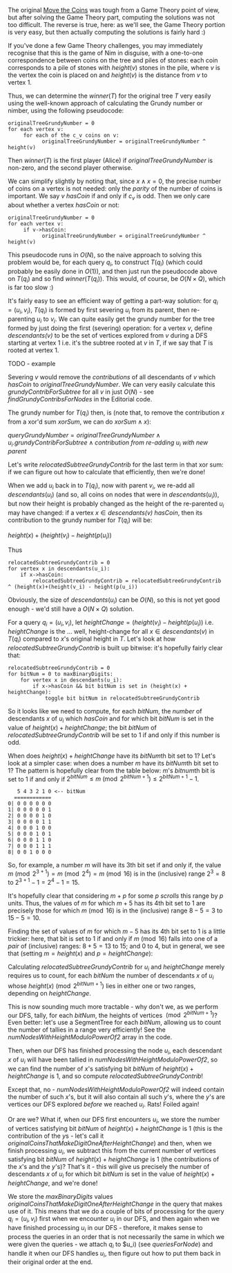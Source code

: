 The original [Move the Coins](https://www.hackerrank.com/challenges/move-the-coins/problem) was tough from a Game Theory point of view, but after solving the Game Theory part, computing the solutions was not too difficult.  The reverse is true, here: as we'll see, the Game Theory portion is very easy, but then actually computing the solutions is fairly hard :)

If you've done a few Game Theory challenges, you may immediately recognise that this is the game of Nim in disguise, with a one-to-one correspondence between coins on the tree and piles of stones: each coin corresponds to a pile of stones with $height(v)$ stones in the pile, where $v$ is the vertex the coin is placed on and $\textit{height}(v)$ is the distance from $v$ to vertex $1$.

Thus, we can determine the $\textit{winner}(T)$ for the original tree $T$ very easily using the well-known approach of calculating the Grundy number or nimber, using the following pseudocode:

```
originalTreeGrundyNumber = 0
for each vertex v:
     for each of the c_v coins on v:
           originalTreeGrundyNumber = originalTreeGrundyNumber ^ height(v)
```

Then $\textit{winner}(T)$ is the first player (Alice) if *originalTreeGrundyNumber* is non-zero, and the second player otherwise.

We can simplify slightly by noting that, since $x \wedge x=0$, the precise number of coins on a vertex is not needed: only the *parity* of the number of coins is important.  We say $v$ *hasCoin* if and only if $c_v$ is odd.  Then we only care about whether a vertex *hasCoin* or not: 


```
originalTreeGrundyNumber = 0
for each vertex v:
     if v->hasCoin:
           originalTreeGrundyNumber = originalTreeGrundyNumber ^ height(v)
```

This pseudocode runs in $O(N)$, so the naive approach to solving this problem would be, for each query $q_i$, to construct $T(q_i)$ (which could probably be easily done in $O(1)$), and then just run the pseudocode above on $T(q_i)$ and so find $\textit{winner}(T(q_i))$.  This would, of course, be $O(N \times Q)$, which is far too slow :)

It's fairly easy to see an efficient way of getting a part-way solution: for $q_i=(u_i,v_i)$, $T(q_i)$ is formed by first severing $u_i$ from its parent, then re-parenting $u_i$ to $v_i$.  We can quite easily get the grundy number for the tree formed by just doing the first (severing) operation: for a vertex $v$, define $\textit{descendants(v)}$ to be the set of vertices explored from $v$ during a DFS starting at vertex $1$ i.e. it's the subtree rooted at $v$ in $T$, if we say that $T$  is rooted at vertex $1$.

TODO - example

Severing $v$ would remove the *contributions* of all descendants of $v$ which $hasCoin$ to *originalTreeGrundyNumber*.  We can very easily calculate this *grundyContribForSubtree* for all $v$ in just $O(N)$ - see *findGrundyContribsForNodes* in the Editorial code.

The grundy number for $T(q_i)$ then, is (note that, to remove the contribution $x$ from a xor'd sum $xorSum$, we can do $xorSum \wedge x$):


$\textit{queryGrundyNumber} = \textit{originalTreeGrundyNumber} \wedge u_i.\textit{grundyContribForSubtree} \wedge \textit{contribution from re-adding } u_i \textit{ with new parent}$

Let's write *relocatedSubtreeGrundyContrib* for the last term in that xor sum: if we can figure out how to calculate that efficiently, then we're done!  

When we add $u_i$ back in to $T(q_i)$, now with parent $v_i$, we re-add all $\textit{descendants}(u_i)$ (and so, all coins on nodes that were in $\textit{descendants}(u_i)$), but now their height is probably changed as the height of the re-parented $u_i$ may have changed: if a vertex $x \in \textit{descendants(v)}$ *hasCoin*, then its contribution to the grundy number for $T(q_i)$ will be:

$height(x)+(height(v_i) - height(p(u_i))$

Thus

```
relocatedSubtreeGrundyContrib = 0
for vertex x in descendants(u_i):
    if x->hasCoin:
        relocatedSubtreeGrundyContrib = relocatedSubtreeGrundyContrib ^ (height(x)+(height(v_i) - height(p(u_i))
```        

Obviously, the size of $descendants(u_i)$ can be $O(N)$, so this is not yet good enough - we'd still have a $O(N \times Q)$ solution.

For a query $q_i=(u_i, v_i)$, let $\textit{heightChange}=(height(v_i) - height(p(u_i))$ i.e. *heightChange* is the ... well, height-change for all $x \in \textit{descendants}(v)$ in $T(q_i)$ compared to $x$'s original height in $T$. Let's look at how *relocatedSubtreeGrundyContrib* is built up bitwise: it's hopefully fairly clear that:

```
relocatedSubtreeGrundyContrib = 0
for bitNum = 0 to maxBinaryDigits:
    for vertex x in descendants(u_i):
        if x->hasCoin && bit bitNum is set in (height(x) + heightChange):
            toggle bit bitNum in relocatedSubtreeGrundyContrib 
```        
So it looks like we need to compute, for each *bitNum*, the *number* of descendants $x$ of $u_i$ which *hasCoin* and for which bit *bitNum* is set in the value of $height(x) + heightChange$; the bit *bitNum* of  *relocatedSubtreeGrundyContrib* will be set to 1 if and only if this number is odd.

When does $height(x) + heightChange$ have its *bitNum*th bit set to 1? Let's look at a simpler case: when does a number *m* have its *bitNum*th bit set to 1? The pattern is hopefully clear from the table below: *m*'s *bitnum*th bit is set to 1 if and only if $2^{\textit{bitNum}} \le m \pmod{2^{\textit{bitNum} + 1}} \le 2^{\textit{bitNum} + 1}-1$.

```
   5 4 3 2 1 0 <-- bitNum
  ============
0| 0 0 0 0 0 0
1| 0 0 0 0 0 1
2| 0 0 0 0 1 0
3| 0 0 0 0 1 1
4| 0 0 0 1 0 0
5| 0 0 0 1 0 1
6| 0 0 0 1 1 0
7| 0 0 0 1 1 1
8| 0 0 1 0 0 0
```

So, for example, a number $m$ will have its $3$th bit set if and only if, the value $m \pmod{2^{3 + 1}}=m \pmod{2^{4}} = m \pmod{16}$ is in the (inclusive) range $2^3=8$ to $2^{3+1}-1=2^{4}-1=15$.

It's hopefully clear that considering $m+p$ for some $p$ *scrolls* this range by $p$ units.  Thus, the values of $m$ for which $m+5$ has its $4$th bit set to 1 are precisely those for which $m \pmod{16}$ is in the (inclusive) range $8-5=3$ to $15-5=10$.

Finding the set of values of $m$ for which $m-5$ has its $4$th bit set to 1 is a little trickier: here, that bit is set to 1 if and only if $m \pmod{16}$ falls into one of a *pair* of (inclusive) ranges: $8+5=13$ to 15; and $0$ to $4$, but in general, we see that (setting $m=height(x)$ and $p=heightChange$):

Calculating *relocatedSubtreeGrundyContrib* for $u_i$ and $heightChange$ merely requires us to count, for each *bitNum* the number of descendants $x$ of $u_i$ whose $height(x) \pmod{2^{bitNum+1}}$ lies in either one or two ranges, depending on $heightChange$.

This is now sounding much more tractable - why don't we, as we perform our DFS, tally, for each *bitNum*, the heights of vertices $\pmod{2^{\textit{bitNum} + 1}}$? Even better: let's use a SegmentTree for each *bitNum*, allowing us to count the number of tallies in a range very efficiently! See the *numNodesWithHeightModuloPowerOf2* array in the code.

Then, when our DFS has finished processing the node $u_i$, each descendant $x$ of $u_i$ will have been tallied in *numNodesWithHeightModuloPowerOf2*, so we can find the number of $x$'s satisfying bit $bitNum$ of $height(x)+heightChange$ is 1, and so compute *relocatedSubtreeGrundyContrib*!

Except that, no - *numNodesWithHeightModuloPowerOf2* will indeed contain the number of such $x$'s, but it will also contain all such $y$'s, where the $y$'s are vertices our DFS explored *before* we reached $u_i$.  Rats! Foiled again!

Or are we? What if, when our DFS first encounters $u_i$, we store the number of vertices satisfying bit $bitNum$ of $height(x)+heightChange$ is 1 (this is the contribution of the $y$s - let's call it *originalCoinsThatMakeDigitOneAfterHeightChange*) and then, when we finish processing $u_i$, we subtract this from the current number of vertices satisfying bit $bitNum$ of $height(x)+heightChange$ is 1 (the contributions of the $x$'s and the $y$'s)? That's it - this will give us precisely the number of descendants $x$ of $u_i$ for which bit *bitNum* is set in the value of $height(x)+heightChange$, and we're done!

We store the *maxBinaryDigits* values *originalCoinsThatMakeDigitOneAfterHeightChange* in the query that makes use of it.  This means that we do a couple of bits of processing for the query $q_i=(u_i,v_i)$ first when we encounter $u_i$ in our DFS, and then again when we have finished processing $u_i$ in our DFS - therefore, it makes sense to process the queries in an order that is not necessarily the same in which we were given the queries - we attach $q_i$ to $u_i) (see *queriesForNode*) and handle it when our DFS handles $u_i$, then figure out how to put them back in their original order at the end.


